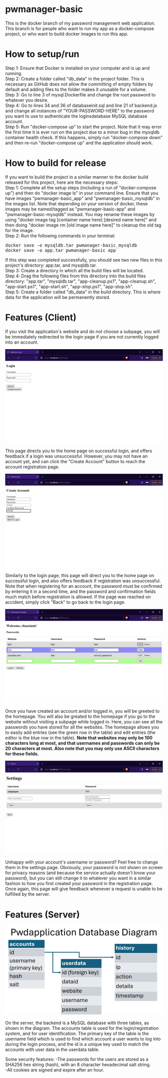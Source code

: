# pwmanager-basic
This is the docker branch of my password management web application. This branch is for people who want to run my app as a docker-compose project, or who want to build docker images to run this app.

# How to setup/run
Step 1: Ensure that Docker is installed on your computer and is up and running.<br>
Step 2: Create a folder called "db_data" in the project folder. This is necessary as GitHub does not allow the committing of empty folders by default and adding files to the folder makes it unusable for a volume. <br>
Step 3: Go to line 3 of mysql.Dockerfile and change the root password to whatever you desire. <br>
Step 4: Go to lines 34 and 36 of databaseinit.sql and line 21 of backend.js and change all instances of "YOUR-PASSWORD-HERE" to the password you want to use to authenticate the loginsdatabase MySQL database account. <br>
Step 5: Run "docker-compose up" to start the project. Note that it may error the first time it is ever run on the project due to a minor bug in the mysqldb container health check. If this happens, simply run "docker-compose down" and then re-run "docker-compose up" and the application should work. <br>

# How to build for release
If you want to build the project in a similar manner to the docker build released for this project, here are the necessary steps: <br>
Step 1: Complete all the setup steps (including a run of "docker-compose up") and then do "docker image ls" in your command line. Ensure that you have images "pwmanager-basic_app" and "pwmanager-basic_mysqldb" in the images list. Note that depending on your version of docker, these images may be named/tagged as "pwmanager-basic-app" and "pwmanager-basic-mysqldb" instead. You may rename these images by using "docker image tag [container name here] [desired name here]" and then doing "docker image rm [old image name here]" to cleanup the old tag for the image. <br>
Step 2: Run the following commands in your terminal:
<pre>
docker save -o mysqldb.tar pwmanager-basic_mysqldb
docker save -o app.tar pwmanager-basic_app
</pre>
If this step was completed successfully, you should see two new files in this project's directory: app.tar, and mysqldb.tar. <br>
Step 3: Create a directory in which all the build files will be located. <br>
Step 4: Drag the following files from this directory into the build files directory: "app.tar", "mysqldb.tar", "app-cleanup.ps1", "app-cleanup.sh", "app-start.ps1", "app-start.sh", "app-stop.ps1", "app-stop.sh". <br>
Step 5: Create a folder called "db_data" in the build directory. This is where data for the application will be permanently stored. <br>

# Features (Client)
If you visit the application's website and do not choose a subpage, you will be immediately redirected to the login page if you are not currently logged into an account.

![alt text](./images/login%20page.png)

This page directs you to the home page on successful login, and offers feedback if a login was unsuccessful. However, you may not have an account yet, and can click the "Create Account" button to reach the account registration page.

![alt text](./images/register%20page.png)

Similarly to the login page, this page will direct you to the home page on successful login, and also offers feedback if registration was unsuccessful. Note that when registering for an account, the password must be confirmed by entering it in a second time, and the password and confirmation fields much match before registration is allowed. If the page was reached on accident, simply click "Back" to go back to the login page.

![alt text](./images/home%20page.png)

Once you have created an account and/or logged in, you will be greeted to the homepage. You will also be greated to the homepage if you go to the website without visiting a subpage while logged in. Here, you can see all the passwords you have stored for all the websites. The homepage allows you to easily add entries (see the green row in the table) and edit entries (the editor is the blue row in the table). <b>Note that websites may only be 100 characters long at most, and that usernames and passwords can only be 20 characters at most. Also note that you may only use ASCII characters for these fields.</b>

![alt text](./images/settings%20page.png)

Unhappy with your account's username or password? Feel free to change them in the settings page. Obviously, your password is not shown on screen for privacy reasons (and because the service actually doesn't know your password), but you can still change it to whatever you want in a similar fashion to how you first created your password in the registration page. Once again, this page will give feedback whenever a request is unable to be fulfilled by the server.

# Features (Server)

![alt text](./images/database%20diagram.jpg)

On the server, the backend is a MySQL database with three tables, as shown in the diagram. The accounts table is used for the login/registration system, and for user identification. The primary key of the table is the username field which is used to find which account a user wants to log into during the login process, and the id is a unique key used to match the accounts with user data in the userdata table.

Some security features:
-The passwords for the users are stored as a SHA256 hex string (hash), with an 8 character hexadecimal salt string. <br>
-All cookies are signed and expire after an hour. 
